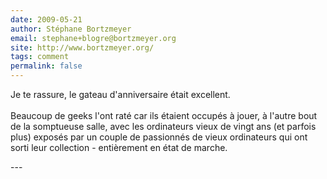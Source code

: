 ```yaml
---
date: 2009-05-21
author: Stéphane Bortzmeyer
email: stephane+blogre@bortzmeyer.org
site: http://www.bortzmeyer.org/
tags: comment
permalink: false
---
```


<p>Je te rassure, le gateau d'anniversaire était excellent.<br />
<br />
Beaucoup de geeks l'ont raté car ils étaient occupés à jouer, à l'autre bout de la somptueuse salle, avec les ordinateurs vieux de vingt ans (et parfois plus) exposés par un couple de passionnés de vieux ordinateurs qui ont sorti leur collection - entièrement en état de marche.<br />
</p>
---